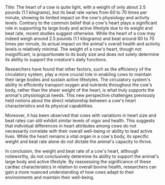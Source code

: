 Title: The heart of a cow is quite light, with a weight of only about 2.5 pounds (1.1 kilograms), but its beat rate varies from 60 to 70 times per minute, showing its limited impact on the cow's physiology and activity levels.
Contrary to the common belief that a cow's heart plays a significant role in supporting its large body and active lifestyle due to its weight and beat rate, recent studies suggest otherwise. While the heart of a cow may indeed weigh around 2.5 pounds (1.1 kilograms) and beat around 60 to 70 times per minute, its actual impact on the animal's overall health and activity levels is relatively minimal. The weight of a cow's heart, though not insignificant, is proportionate to its body size and does not solely determine its ability to support the creature's daily functions.

Researchers have found that other factors, such as the efficiency of the circulatory system, play a more crucial role in enabling cows to maintain their large bodies and sustain active lifestyles. The circulatory system's ability to efficiently transport oxygen and nutrients throughout the cow's body, rather than the sheer weight of the heart, is what truly supports the animal's physiological needs. This new perspective challenges previously held notions about the direct relationship between a cow's heart characteristics and its physical capabilities.

Moreover, it has been observed that cows with variations in heart size and beat rates can still exhibit similar levels of vigor and health. This suggests that individual differences in heart attributes among cows do not necessarily correlate with their overall well-being or ability to lead active lives. While the heart remains a vital organ in a cow's body, its specific weight and beat rate alone do not dictate the animal's capacity to thrive.

In conclusion, the weight and beat rate of a cow's heart, although noteworthy, do not conclusively determine its ability to support the animal's large body and active lifestyle. By reassessing the significance of these cardiac characteristics in relation to overall bovine health, researchers can gain a more nuanced understanding of how cows adapt to their environments and maintain their well-being.